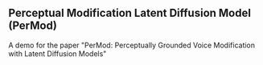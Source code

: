 ## Perceptual Modification Latent Diffusion Model (PerMod)

A demo for the paper "PerMod: Perceptually Grounded Voice Modification with Latent Diffusion Models"